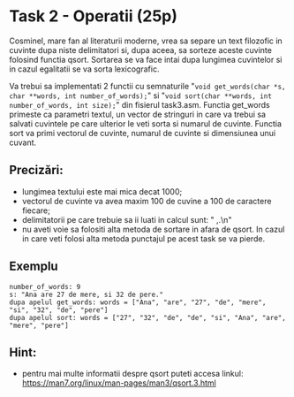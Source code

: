 # Task 2 - Operatii (25p)

Cosminel, mare fan al literaturii moderne, vrea sa separe un text filozofic in cuvinte dupa niste delimitatori si, dupa aceea, sa sorteze aceste cuvinte folosind functia qsort. Sortarea se va face intai dupa lungimea cuvintelor si in cazul egalitatii se va sorta lexicografic.

Va trebui sa implementati 2 functii cu semnaturile "`void get_words(char *s, char **words, int number_of_words);`" si "`void sort(char **words, int number_of_words, int size);`" din fisierul task3.asm. Functia get_words primeste ca parametri textul, un vector de stringuri in care va trebui sa salvati cuvintele pe care ulterior le veti sorta si numarul de cuvinte. Functia sort va primi vectorul de cuvinte, numarul de cuvinte si dimensiunea unui cuvant.

## Precizări:
- lungimea textului este mai mica decat 1000;
- vectorul de cuvinte va avea maxim 100 de cuvine a 100 de caractere fiecare;
- delimitatorii pe care trebuie sa ii luati in calcul sunt: " ,.\n"
- nu aveti voie sa folositi alta metoda de sortare in afara de qsort. In cazul in care veti folosi alta metoda punctajul pe acest task se va pierde.

## Exemplu
```
number_of_words: 9
s: "Ana are 27 de mere, si 32 de pere."
dupa apelul get_words: words = ["Ana", "are", "27", "de", "mere", "si", "32", "de", "pere"]
dupa apelul sort: words = ["27", "32", "de", "de", "si", "Ana", "are", "mere", "pere"]
```

## Hint:
- pentru mai multe informatii despre qsort puteti accesa linkul: https://man7.org/linux/man-pages/man3/qsort.3.html
